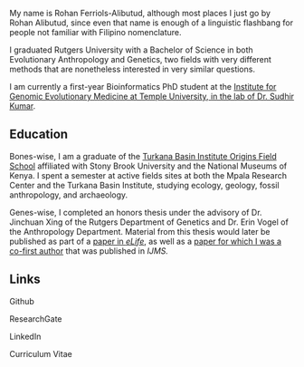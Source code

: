 My name is Rohan Ferriols-Alibutud, although most places I just go by Rohan Alibutud, since even that name is enough of a linguistic flashbang for people not familiar with Filipino nomenclature.

I graduated Rutgers University with a Bachelor of Science in both Evolutionary Anthropology and Genetics, two fields with very different methods that are nonetheless interested in very similar questions. 

I am currently a first-year Bioinformatics PhD student at the [Institute for Genomic Evolutionary Medicine at Temple University, in the lab of Dr. Sudhir Kumar](https://kumarlab.net/home). 

## Education

Bones-wise, I am a graduate of the [Turkana Basin Institute Origins Field School](https://www.turkanabasin.org/fieldschool/) affiliated with Stony Brook University and the National Museums of Kenya. I spent a semester at active fields sites at both the Mpala Research Center and the Turkana Basin Institute, studying ecology, geology, fossil anthropology, and archaeology.

Genes-wise, I completed an honors thesis under the advisory of Dr. Jinchuan Xing of the Rutgers Department of Genetics and Dr. Erin Vogel of the Anthropology Department. Material from this thesis would later be published as part of a [paper in *eLife*](https://elifesciences.org/articles/82809), as well as a [paper for which I was a co-first author](https://www.mdpi.com/1422-0067/24/17/13248) that was published in *IJMS.*

## Links

Github

ResearchGate

LinkedIn

Curriculum Vitae
